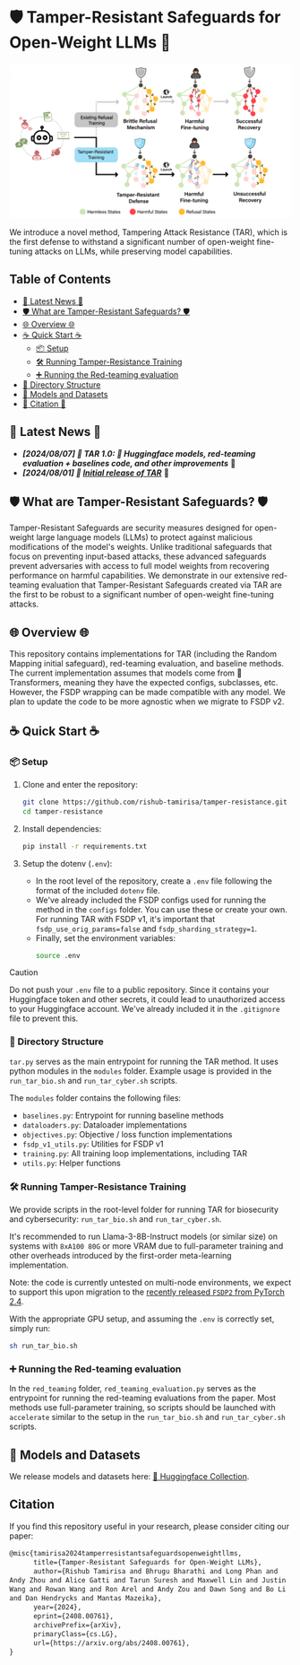 # 🛡️ Tamper-Resistant Safeguards for Open-Weight LLMs 🤖

![Tamper-Resistant Safeguards](assets/tamper-resistant.png)


We introduce a novel method, Tampering Attack Resistance (TAR), which is the first defense to withstand a significant number of open-weight fine-tuning attacks on LLMs, while preserving model capabilities.

## Table of Contents

- [📰 Latest News 📰](#-latest-news-)
- [🛡️ What are Tamper-Resistant Safeguards? 🛡️](#️-what-are-tamper-resistant-safeguards-️)
- [🌐 Overview 🌐](#-overview-)
- [☕ Quick Start ☕](#-quick-start-)
  - [📦 Setup](#-setup)
  - [🛠️ Running Tamper-Resistance Training](#️-running-tamper-resistance-training)
  - [➕ Running the Red-teaming evaluation](#-running-the-red-teaming-evaluation)
- [📁 Directory Structure](#-directory-structure)
- [🤗 Models and Datasets](#-models-and-datasets)
- [🙏 Citation 🙏](#citation)

## 📰 Latest News 📰

* ***[2024/08/07] 🚀 TAR 1.0: 🤗 Huggingface models, red-teaming evaluation + baselines code, and other improvements*** 🚀
* ***[2024/08/01] 🚀 [Initial release of TAR](https://github.com/rishub-tamirisa/tamper-resistance)*** 🚀

## 🛡️ What are Tamper-Resistant Safeguards? 🛡️

Tamper-Resistant Safeguards are security measures designed for open-weight large language models (LLMs) to protect against malicious modifications of the model's weights. Unlike traditional safeguards that focus on preventing input-based attacks, these advanced safeguards prevent adversaries with access to full model weights from recovering performance on harmful capabilities. We demonstrate in our extensive red-teaming evaluation that Tamper-Resistant Safeguards created via TAR are the first to be robust to a significant number of open-weight fine-tuning attacks.

## 🌐 Overview 🌐

This repository contains implementations for TAR (including the Random Mapping initial safeguard), red-teaming evaluation, and baseline methods. The current implementation assumes that models come from 🤗 Transformers, meaning they have the expected configs, subclasses, etc. However, the FSDP wrapping can be made compatible with any model. We plan to update the code to be more agnostic when we migrate to FSDP v2.

## ☕ Quick Start ☕

### 📦 Setup

1.  Clone and enter the repository:
    ```bash
    git clone https://github.com/rishub-tamirisa/tamper-resistance.git
    cd tamper-resistance
    ```

2. Install dependencies:
    ```bash
    pip install -r requirements.txt
    ```

3. Setup the dotenv (`.env`):
    - In the root level of the repository, create a `.env` file following the format of the included `dotenv` file.
    - We've already included the FSDP configs used for running the method in the `configs` folder. You can use these or create your own. For running TAR with FSDP v1, it's important that `fsdp_use_orig_params=false` and `fsdp_sharding_strategy=1`.
    - Finally, set the environment variables:
      ```bash
      source .env
      ```


> [!CAUTION]
> Do not push your `.env` file to a public repository. Since it contains your Huggingface token and other secrets, it could lead to unauthorized access to your Huggingface account. We've already included it in the `.gitignore` file to prevent this.
  

### 📁 Directory Structure

`tar.py` serves as the main entrypoint for running the TAR method. It uses python modules in the `modules` folder. Example usage is provided in the `run_tar_bio.sh` and `run_tar_cyber.sh` scripts.

The `modules` folder contains the following files:
- `baselines.py`: Entrypoint for running baseline methods
- `dataloaders.py`: Dataloader implementations
- `objectives.py`: Objective / loss function implementations
- `fsdp_v1_utils.py`: Utilities for FSDP v1
- `training.py`: All training loop implementations, including TAR
- `utils.py`: Helper functions
 


### 🛠️ Running Tamper-Resistance Training

We provide scripts in the root-level folder for running TAR for biosecurity and cybersecurity: `run_tar_bio.sh` and `run_tar_cyber.sh`.


It's recommended to run Llama-3-8B-Instruct models (or similar size) on systems with `8xA100 80G` or more VRAM due to full-parameter training and other overheads introduced by the first-order meta-learning implementation. 

Note: the code is currently untested on multi-node environments, we expect to support this upon migration to the [recently released `FSDP2` from PyTorch 2.4](https://pytorch.org/blog/pytorch2-4/#prototype-fsdp2-dtensor-based-per-parameter-sharding-fsdp).

With the appropriate GPU setup, and assuming the `.env` is correctly set, simply run:

```bash
sh run_tar_bio.sh
```

### ➕ Running the Red-teaming evaluation

In the `red_teaming` folder, `red_teaming_evaluation.py` serves as the entrypoint for running the red-teaming evaluations from the paper. Most methods use full-parameter training, so scripts should be launched with `accelerate` similar to the setup in the `run_tar_bio.sh` and `run_tar_cyber.sh` scripts.

## 🤗 Models and Datasets

We release models and datasets here: [🤗 Huggingface Collection](https://huggingface.co/collections/lapisrocks/tamper-resistant-safeguards-for-open-weight-llms-66b2dc4cc40442c79ec890a5).

## Citation

If you find this repository useful in your research, please consider citing our paper:

```
@misc{tamirisa2024tamperresistantsafeguardsopenweightllms,
      title={Tamper-Resistant Safeguards for Open-Weight LLMs}, 
      author={Rishub Tamirisa and Bhrugu Bharathi and Long Phan and Andy Zhou and Alice Gatti and Tarun Suresh and Maxwell Lin and Justin Wang and Rowan Wang and Ron Arel and Andy Zou and Dawn Song and Bo Li and Dan Hendrycks and Mantas Mazeika},
      year={2024},
      eprint={2408.00761},
      archivePrefix={arXiv},
      primaryClass={cs.LG},
      url={https://arxiv.org/abs/2408.00761}, 
}
```

